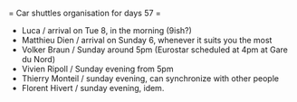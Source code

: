 = Car shuttles organisation for days 57 =

 * Luca / arrival on Tue 8, in the morning (9ish?)
 * Matthieu Dien / arrival on Sunday 6, whenever it suits you the most
 * Volker Braun / Sunday around 5pm (Eurostar scheduled at 4pm at Gare du Nord)
 * Vivien Ripoll / Sunday evening from 5pm
 * Thierry Monteil / sunday evening, can synchronize with other people
 * Florent Hivert / sunday evening, idem.

